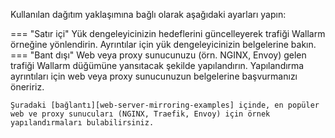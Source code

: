Kullanılan dağıtım yaklaşımına bağlı olarak aşağıdaki ayarları yapın:

=== "Satır içi"
    Yük dengeleyicinizin hedeflerini güncelleyerek trafiği Wallarm örneğine yönlendirin. Ayrıntılar için yük dengeleyicinizin belgelerine bakın.
=== "Bant dışı"
    Web veya proxy sunucunuzu (örn. NGINX, Envoy) gelen trafiği Wallarm düğümüne yansıtacak şekilde yapılandırın. Yapılandırma ayrıntıları için web veya proxy sunucunuzun belgelerine başvurmanızı öneririz.

    Şuradaki [bağlantı][web-server-mirroring-examples] içinde, en popüler web ve proxy sunucuları (NGINX, Traefik, Envoy) için örnek yapılandırmaları bulabilirsiniz.